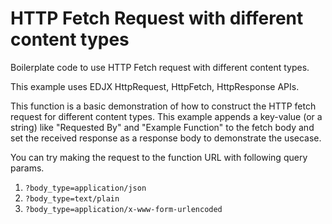 <!--
title: .'HTTP Fetch Request with different content types'
description: 'Boilerplate code to use different content types with http-fetch'
platform: EDJX
language: Rust
-->

# HTTP Fetch Request with different content types

Boilerplate code to use HTTP Fetch request with different content types.

This example uses EDJX HttpRequest, HttpFetch, HttpResponse APIs.

This function is a basic demonstration of how to construct the HTTP fetch request for different content types. This example appends a key-value (or a string) like "Requested By" and "Example Function" to the fetch body and set the received response as a response body to demonstrate the usecase.

You can try making the request to the function URL with following query params.

1. `?body_type=application/json`
2. `?body_type=text/plain`
3. `?body_type=application/x-www-form-urlencoded`
